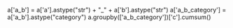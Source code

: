 
a['a_b'] = a['a'].astype("str") + "_" + a['b'].astype("str")
a['a_b_category'] = a['a_b'].astype("category")
a.groupby(['a_b_category'])['c'].cumsum()
